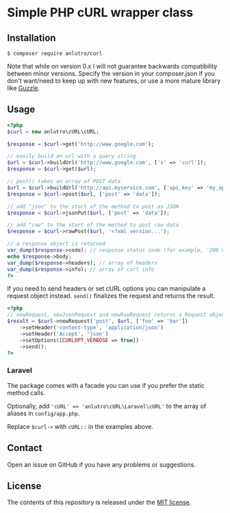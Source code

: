 # Simple PHP cURL wrapper class

## Installation

	$ composer require anlutro/curl

Note that while on version 0.x I will not guarantee backwards compatibility between minor versions. Specify the version in your composer.json if you don't want/need to keep up with new features, or use a more mature library like [Guzzle](https://github.com/guzzle/guzzle).

## Usage

```php
<?php
$curl = new anlutro\cURL\cURL;

$response = $curl->get('http://www.google.com');

// easily build an url with a query string
$url = $curl->buildUrl('http://www.google.com', ['s' => 'curl']);
$response = $curl->get($url);

// post() takes an array of POST data
$url = $curl->buildUrl('http://api.myservice.com', ['api_key' => 'my_api_key']);
$response = $curl->post($url, ['post' => 'data']);

// add "json" to the start of the method to post as JSON
$response = $curl->jsonPut($url, ['post' => 'data']);

// add "raw" to the start of the method to post raw data
$response = $curl->rawPost($url, '<?xml version...');

// a response object is returned
var_dump($response->code); // response status code (for example, '200 OK')
echo $response->body;
var_dump($response->headers); // array of headers
var_dump($response->info); // array of curl info
?>
```

If you need to send headers or set cURL options you can manipulate a request object instead. `send()` finalizes the request and returns the result.

```php
<?php
// newRequest, newJsonRequest and newRawRequest returns a Request object
$result = $curl->newRequest('post', $url, ['foo' => 'bar'])
	->setHeader('content-type', 'application/json')
	->setHeader('Accept', 'json')
	->setOptions([CURLOPT_VERBOSE => true])
	->send();
?>
```

### Laravel

The package comes with a facade you can use if you prefer the static method calls.

Optionally, add `'cURL' => 'anlutro\cURL\Laravel\cURL'` to the array of aliases in `config/app.php`.

Replace `$curl->` with `cURL::` in the examples above.

## Contact

Open an issue on GitHub if you have any problems or suggestions.

## License

The contents of this repository is released under the [MIT license](http://opensource.org/licenses/MIT).
